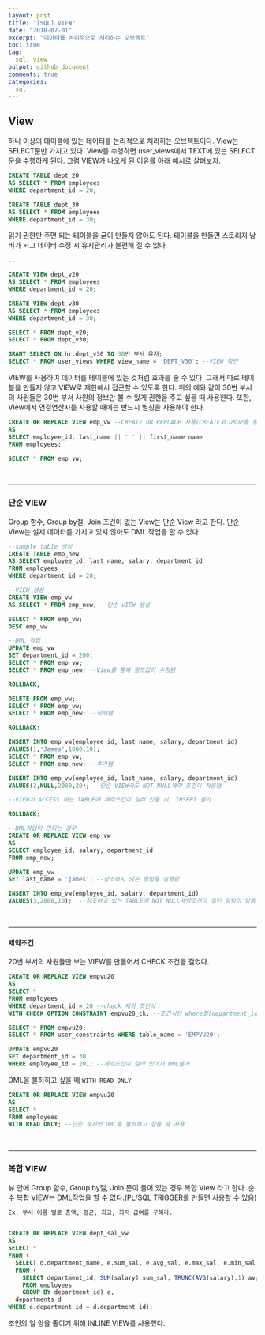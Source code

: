 ```yaml
---
layout: post
title: "[SQL] VIEW"
date: "2018-07-01"
excerpt: "데이터를 논리적으로 처리하는 오브젝트"
toc: true
tag:
  sql, view
output: github_document
comments: true
categories:
  sql
---
```


## View

하나 이상의 테이블에 있는 데이터를 논리적으로 처리하는 오브젝트이다. View는 SELECT문만 가지고 있다. View를 수행하면 user_views에서 TEXT에 있는 SELECT 문을 수행하게 된다. 그럼 VIEW가 나오게 된 이유를 아래 예시로 살펴보자.

```sql
CREATE TABLE dept_20
AS SELECT * FROM employees
WHERE department_id = 20;

CREATE TABLE dept_30
AS SELECT * FROM employees
WHERE department_id = 30;
```

읽기 권한만 주면 되는 테이블을 굳이 만들지 않아도 된다. 테이블을 만들면 스토리지 낭비가 되고 데이터 수정 시 유지관리가 불편해 질 수 있다.

```sql
...

CREATE VIEW dept_v20
AS SELECT * FROM employees
WHERE department_id = 20;

CREATE VIEW dept_v30
AS SELECT * FROM employees
WHERE department_id = 30;

SELECT * FROM dept_v20;
SELECT * FROM dept_v30;

GRANT SELECT ON hr.dept_v30 TO 30번 부서 유저;
SELECT * FROM user_views WHERE view_name = 'DEPT_V30'; --VIEW 확인
```

VIEW를 사용하여 데이터를 테이블에 있는 것처럼 효과를 줄 수 있다. 그래서 따로 테이블을 만들지 않고 VIEW로 제한해서 접근할 수 있도록 한다. 위의 예와 같이 30번 부서의 사원들은 30번 부서 사원의 정보만 볼 수 있게 권한을 주고 싶을 때 사용한다. 또한, View에서 연결연산자를 사용할 때에는 반드시 별칭을 사용해야 한다.

```sql
CREATE OR REPLACE VIEW emp_vw --CREATE OR REPLACE 사용(CREATE와 DROP을 동시에 할 수 있음)
AS 
SELECT employee_id, last_name || ' ' || first_name name
FROM employees;

SELECT * FROM emp_vw;
```

<BR>

***

### 단순 VIEW

Group 함수, Group by절, Join 조건이 없는 View는 단순 View 라고 한다. 단순 View는 실제 데이터를 가지고 있지 않아도 DML 작업을 할 수 있다.


```sql
--sample table 생성
CREATE TABLE emp_new
AS SELECT employee_id, last_name, salary, department_id
FROM employees
WHERE department_id = 20;

--VIEW 생성
CREATE VIEW emp_vw
AS SELECT * FROM emp_new; --단순 vIEW 생성

SELECT * FROM emp_vw;
DESC emp_vw

--DML 작업
UPDATE emp_vw
SET department_id = 200;
SELECT * FROM emp_vw; 
SELECT * FROM emp_new; --View를 통해 필드값이 수정됌

ROLLBACK;

DELETE FROM emp_vw;
SELECT * FROM emp_vw; 
SELECT * FROM emp_new; --삭제됌

ROLLBACK;

INSERT INTO emp_vw(employee_id, last_name, salary, department_id)
VALUES(1,'James',1000,10);
SELECT * FROM emp_vw; 
SELECT * FROM emp_new; --추가됌

INSERT INTO emp_vw(employee_id, last_name, salary, department_id)
VALUES(2,NULL,2000,20); --단순 VIEW라도 NOT NULL제약 조건이 적용됌

--VIEW가 ACCESS 하는 TABLE에 제약조건이 걸려 있을 시, INSERT 불가

ROLLBACK;

--DML작업이 안되는 경우
CREATE OR REPLACE VIEW emp_vw
AS 
SELECT employee_id, salary, department_id
FROM emp_new;

UPDATE emp_vw
SET last_name = 'james'; --참조하지 않은 컬럼을 실행함

INSERT INTO emp_vw(employee_id, salary, department_id)
VALUES(3,2000,10);  --참조하고 있는 TABLE에 NOT NULL제약조건이 걸린 컬럼이 있음
```

<br>

***

#### 제약조건

20번 부서의 사원들만 보는 VIEW를 만들어서 CHECK 조건을 걸었다.

```sql
CREATE OR REPLACE VIEW empvu20
AS 
SELECT *
FROM employees
WHERE department_id = 20 --check 제약 조건식
WITH CHECK OPTION CONSTRAINT empvu20_ck; --조건식은 where절(department_id = 20)

SELECT * FROM empvu20;
SELECT * FROM user_constraints WHERE table_name = 'EMPVU20';

UPDATE empvu20
SET department_id = 30
WHERE employee_id = 201; --제약조건이 걸려 있어서 DML불가
```

DML을 불허하고 싶을 때 `WITH READ ONLY`


```sql
CREATE OR REPLACE VIEW empvu20
AS 
SELECT *
FROM employees
WITH READ ONLY; --단순 뷰지만 DML을 불허하고 싶을 때 사용
```

<BR>

***

### 복합 VIEW

뷰 안에 Group 함수, Group by절, Join 문이 들어 있는 경우 복합 View 라고 한다. 순수 복합 VIEW는 DML작업을 할 수 없다.(PL/SQL TRIGGER를 만들면 사용할 수 있음)

```sql
Ex. 부서 이름 별로 총액, 평균, 최고, 최저 급여를 구해라.


CREATE OR REPLACE VIEW dept_sal_vw
AS
SELECT *
FROM (
  SELECT d.department_name, e.sum_sal, e.avg_sal, e.max_sal, e.min_sal
  FROM (
    SELECT department_id, SUM(salary) sum_sal, TRUNC(AVG(salary),1) avg_sal, MAX(salary) max_sal, MIN(salary) min_sal
    FROM employees
    GROUP BY department_id) e,
  departments d
WHERE e.department_id = d.department_id);
```

조인의 일 양을 줄이기 위해 INLINE VIEW를 사용했다.
